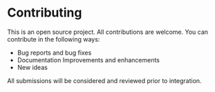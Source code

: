 # Contributing

This is an open source project. All contributions are welcome. You can contribute in the following ways:

* Bug reports and bug fixes
* Documentation Improvements and enhancements
* New ideas

All submissions will be considered and reviewed prior to integration.
